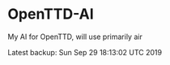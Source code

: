 # OpenTTD-AI
My AI for OpenTTD, will use primarily air

Latest backup: Sun Sep 29 18:13:02 UTC 2019
